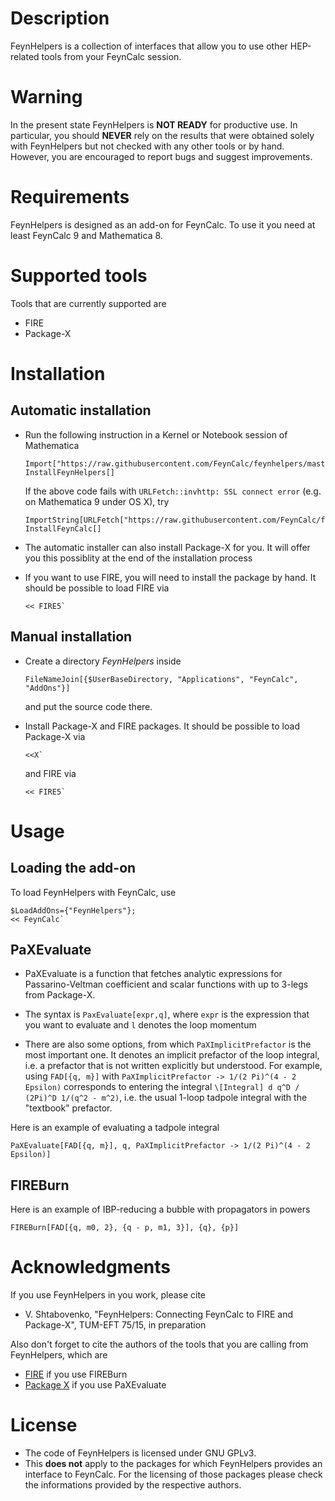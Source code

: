 # Description

FeynHelpers is a collection of interfaces that allow you to use other HEP-related tools from your FeynCalc session.

# Warning

In the present state FeynHelpers is **NOT READY** for productive use. In particular, you should **NEVER** rely on the results that were obtained solely with FeynHelpers but not checked with any other tools or by hand. However, you are encouraged to report bugs and suggest improvements.

# Requirements

FeynHelpers is designed as an add-on for FeynCalc. To use it you need at least FeynCalc 9 and Mathematica 8.

# Supported tools

Tools that are currently supported are
 * FIRE
 * Package-X

# Installation

## Automatic installation

* Run the following instruction in a Kernel or Notebook session of Mathematica

    ``` 
    Import["https://raw.githubusercontent.com/FeynCalc/feynhelpers/master/install.m"]
    InstallFeynHelpers[]
    ```

  If the above code fails with `URLFetch::invhttp: SSL connect error` (e.g. on Mathematica 9 under OS X), try

    ``` 
    ImportString[URLFetch["https://raw.githubusercontent.com/FeynCalc/feynhelpers/master/install.m"]]
    InstallFeynCalc[]
    ```
* The automatic installer can also install Package-X for you. It will offer you this possiblity at the end of the installation process

* If you want to use FIRE, you will need to install the package by hand. It should be possible to load FIRE via

	```
	<< FIRE5`
	```
	
## Manual installation

* Create a directory _FeynHelpers_ inside

	```
	FileNameJoin[{$UserBaseDirectory, "Applications", "FeynCalc", "AddOns"}]
	```

	and put the source code there. 

* Install Package-X and FIRE packages.  It should be possible to load Package-X via

	```
	<<X`
	```

	and FIRE via

	```
	<< FIRE5`
	```

# Usage

## Loading the add-on

To load FeynHelpers with FeynCalc, use

```
$LoadAddOns={"FeynHelpers"};
<< FeynCalc`
```

## PaXEvaluate

* PaXEvaluate is a function that fetches analytic expressions for Passarino-Veltman coefficient and scalar functions with up to 3-legs from Package-X.

* The syntax is `PaxEvaluate[expr,q]`, where `expr` is the expression that you want to evaluate and `l` denotes the loop momentum
* There are also some options, from which `PaXImplicitPrefactor` is the most important one. It denotes an implicit prefactor of the loop integral, i.e. a prefactor that is not written explicitly but understood. For example, using `FAD[{q, m}]` with `PaXImplicitPrefactor -> 1/(2 Pi)^(4 - 2 Epsilon)` corresponds to entering  the integral `\[Integral] d q^D / (2Pi)^D 1/(q^2 - m^2)`, i.e. the usual 1-loop tadpole integral with the "textbook" prefactor.

Here is an example of evaluating a tadpole integral

```
PaXEvaluate[FAD[{q, m}], q, PaXImplicitPrefactor -> 1/(2 Pi)^(4 - 2 Epsilon)]

```

## FIREBurn

Here is an example of IBP-reducing a bubble with propagators in powers

```
FIREBurn[FAD[{q, m0, 2}, {q - p, m1, 3}], {q}, {p}]
```

# Acknowledgments

If you use FeynHelpers in you work, please cite

* V. Shtabovenko, "FeynHelpers: Connecting FeynCalc to FIRE and Package-X", TUM-EFT 75/15, in preparation

Also don't forget to cite the authors of the tools that you are calling from FeynHelpers, which are

* [FIRE](http://inspirehep.net/record/1310407?ln=en) if you use FIREBurn
* [Package X](http://inspirehep.net/record/1347391/) if you use PaXEvaluate

# License

* The code of FeynHelpers is licensed under GNU GPLv3. 
* This __does not__ apply to the packages for which FeynHelpers provides an interface to FeynCalc. For the licensing of those packages please check the informations provided by the respective authors.
